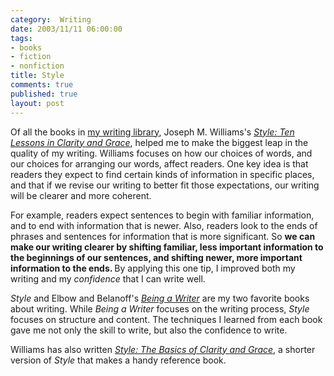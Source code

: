 ```yaml
--- 
category:  Writing
date: 2003/11/11 06:00:00
tags: 
- books
- fiction
- nonfiction
title: Style
comments: true
published: true
layout: post
---
```


Of all the books in <a href="http://www.dhemery.com/dalewriting/2003/11/books_about_writing">my writing library</a>, Joseph M. Williams's  <em><a href="http://www.amazon.com/exec/obidos/ASIN/0321095170/dalehemer-20">Style: Ten Lessons in Clarity and Grace</a></em>,  helped me to make the biggest leap in the quality of my writing. Williams focuses on how our choices of words, and our choices for arranging our words, affect readers. One key idea is that readers they expect to find certain kinds of information in specific places, and that if we revise our writing to better fit those expectations, our writing will be clearer and more coherent.

For example, readers expect sentences to begin with familiar information, and to end with information that is newer. Also, readers look to the ends of phrases and sentences for information that is more significant. So <strong> we can make our writing clearer by shifting familiar, less important information to the beginnings of our sentences, and shifting newer, more important information to the ends. </strong> By applying this one tip, I improved both my writing and my <em>confidence</em> that I can write well.

<em>Style</em> and Elbow and Belanoff's <em><a href="http://www.dhemery.com/cwd/2003/11/being_a_writer.html">Being a Writer</a> </em>are my two favorite books about writing. While <em>Being a Writer</em> focuses on the writing process, <em>Style</em> focuses on structure and content. The techniques I learned from each book gave me not only the skill to write, but also the confidence to write.

Williams has also written  <em><a href="http://www.amazon.com/exec/obidos/ASIN/0321112520/dalehemer-20">Style: The Basics of Clarity and Grace</a></em>,  a shorter version of <em>Style</em> that makes a handy reference book.
